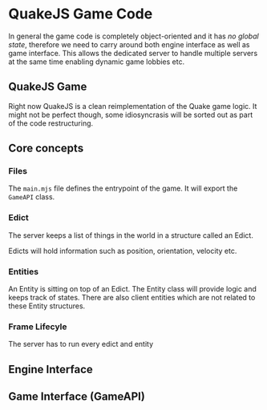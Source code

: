 # QuakeJS Game Code

In general the game code is completely object-oriented and it has *no global state*, therefore we need to carry around both engine interface as well as game interface. This allows the dedicated server to handle multiple servers at the same time enabling dynamic game lobbies etc.

## QuakeJS Game

Right now QuakeJS is a clean reimplementation of the Quake game logic.
It might not be perfect though, some idiosyncrasis will be sorted out as part of the code restructuring.

## Core concepts

### Files

The `main.mjs` file defines the entrypoint of the game. It will export the `GameAPI` class.

### Edict

The server keeps a list of things in the world in a structure called an Edict.

Edicts will hold information such as position, orientation, velocity etc.

### Entities

An Entity is sitting on top of an Edict. The Entity class will provide logic and keeps track of states. There are also client entities which are not related to these Entity structures.

### Frame Lifecyle

The server has to run every edict and entity

## Engine Interface

## Game Interface (GameAPI)


